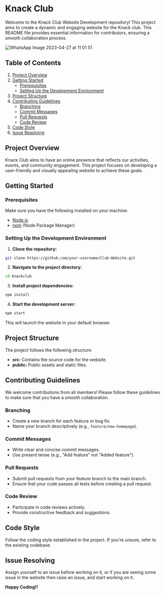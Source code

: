 # Knack Club

Welcome to the Knack Club Website Development repository! This project aims to create a dynamic and engaging website for the Knack club. This README file provides essential information for contributors, ensuring a smooth collaboration process.

![WhatsApp Image 2023-04-27 at 11 01 51](https://github.com/venom-2/Club-Website/assets/103876428/11098bd9-fb4a-45bc-b297-8c2892486925)

## Table of Contents

1. [Project Overview](#project-overview)
2. [Getting Started](#getting-started)
   - [Prerequisites](#prerequisites)
   - [Setting Up the Development Environment](#setting-up-the-development-environment)
3. [Project Structure](#project-structure)
4. [Contributing Guidelines](#contributing-guidelines)
   - [Branching](#branching)
   - [Commit Messages](#commit-messages)
   - [Pull Requests](#pull-requests)
   - [Code Review](#code-review)
5. [Code Style](#code-style)
6. [Issue Resolving](#issue-resolving)

## Project Overview

Knack Club aims to have an online presence that reflects our activities, events, and community engagement. This project focuses on developing a user-friendly and visually appealing website to achieve these goals.

## Getting Started

### Prerequisites

Make sure you have the following installed on your machine:

- [Node.js](https://nodejs.org/)
- [npm](https://www.npmjs.com/) (Node Package Manager)

### Setting Up the Development Environment

1. **Clone the repository:**

  ```bash
  git clone https://github.com/your-username/Club-Website.git
  ```

2. **Navigate to the project directory:**

  ```bash
  cd knackclub
  ```

3. **Install project dependencies:**

  ```bash
  npm install
  ```

4. **Start the development server:**

  ```bash
  npm start
  ```
This will launch the website in your default browser.

## Project Structure

The project follows the following structure:

- **src:** Contains the source code for the website.
- **public:** Public assets and static files.

## Contributing Guidelines

We welcome contributions from all members! Please follow these guidelines to make sure that you have a smooth collaboration.

### Branching

- Create a new branch for each feature or bug fix.
- Name your branch descriptively (e.g., `feature/new-homepage`).

### Commit Messages

- Write clear and concise commit messages.
- Use present tense (e.g., "Add feature" not "Added feature").

### Pull Requests

- Submit pull requests from your feature branch to the main branch.
- Ensure that your code passes all tests before creating a pull request.

### Code Review

- Participate in code reviews actively.
- Provide constructive feedback and suggestions.

## Code Style

Follow the coding style established in the project. If you're unsure, refer to the existing codebase.

## Issue Resolving

Assign yourself to an issue before working on it, or if you are seeing some issue in the website then raise an issue, and start working on it.

**Happy Coding!!**
